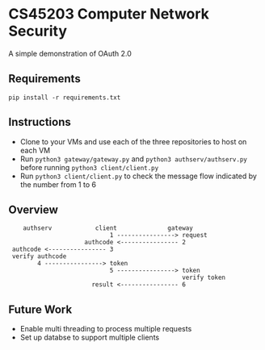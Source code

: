 # CS45203 Computer Network Security
A simple demonstration of OAuth 2.0

## Requirements
`pip install -r requirements.txt`

## Instructions
- Clone to your VMs and use each of the three repositories to host on each VM
- Run `python3 gateway/gateway.py` and `python3 authserv/authserv.py` before running `python3 client/client.py`
- Run `python3 client/client.py` to check the message flow indicated by the number from 1 to 6

## Overview
        authserv            client              gateway
                                1 ----------------> request
                         authcode <---------------- 2
     authcode <---------------- 3
     verify authcode
            4 ----------------> token
                                5 ----------------> token
                                                    verify token
                           result <---------------- 6

## Future Work
- Enable multi threading to process multiple requests
- Set up databse to support multiple clients